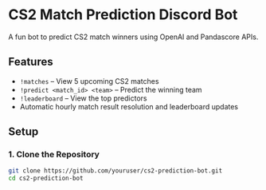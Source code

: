 # CS2 Match Prediction Discord Bot

A fun bot to predict CS2 match winners using OpenAI and Pandascore APIs.

## Features

- `!matches` – View 5 upcoming CS2 matches
- `!predict <match_id> <team>` – Predict the winning team
- `!leaderboard` – View the top predictors
- Automatic hourly match result resolution and leaderboard updates

## Setup

### 1. Clone the Repository

```bash
git clone https://github.com/youruser/cs2-prediction-bot.git
cd cs2-prediction-bot

 